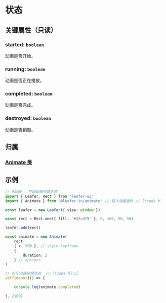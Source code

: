 <script setup>
import Case from '/component/Case.vue'
</script>

# 状态

## 关键属性（只读）

### started: `boolean`

动画是否开始。

### running: `boolean`

动画是否正在播放。

### completed: `boolean`

动画是否完成。

### destroyed: `boolean`

动画是否销毁。

## 归属

### [Animate 类](/plugin/in/animate/index.md)

## 示例

```ts
// #动画 - 打印动画完成状态
import { Leafer, Rect } from 'leafer-ui'
import { Animate } from '@leafer-in/animate' // 导入动画插件 // [!code hl]

const leafer = new Leafer({ view: window })

const rect = Rect.one({ fill: '#32cd79' }, 0, 100, 50, 50)

leafer.add(rect)

const animate = new Animate(
    rect,
    { x: 500 }, // style keyframe
    {
        duration: 2
    } // options
)

// 打印动画完成状态  // [!code hl:5]
setTimeout(() => {

    console.log(animate.completed)

}, 2100)

```
